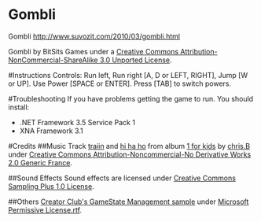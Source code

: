 Gombli
======

Gombli http://www.suvozit.com/2010/03/gombli.html

Gombli by BitSits Games under a [Creative Commons Attribution-NonCommercial-ShareAlike 3.0 Unported License](http://creativecommons.org/licenses/by-nc-sa/3.0/).

#Instructions 
Controls: Run left, Run right [A, D or LEFT, RIGHT], Jump [W or UP]. Use Power [SPACE or ENTER]. Press [TAB] to switch powers. 

#Troubleshooting 
If you have problems getting the game to run. You should install:
  * .NET Framework 3.5 Service Pack 1
  * XNA Framework 3.1

#Credits 
##Music
Track [traiin](http://www.jamendo.com/en/track/304662) and [hi ha ho](http://www.jamendo.com/en/track/305263) from album [1 for kids](http://www.jamendo.com/en/album/41527) by [chris.B](http://www.jamendo.com/en/artist/chris.B_%284%29) under [Creative Commons Attribution-Noncommercial-No Derivative Works 2.0 Generic France](http://creativecommons.org/licenses/by-nc-nd/2.0/fr/). 

##Sound Effects
Sound effects are licensed under [Creative Commons Sampling Plus 1.0 License](http://creativecommons.org/licenses/sampling+/1.0/).

##Others
[Creator Club's GameState Management sample](http://creators.xna.com/en-US/samples/gamestatemanagement) under [Microsoft Permissive License.rtf](http://creators.xna.com/downloads/?id=15).
